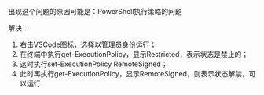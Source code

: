 出现这个问题的原因可能是：PowerShell执行策略的问题

 

解决：

1. 右击VSCode图标，选择以管理员身份运行；
2. 在终端中执行get-ExecutionPolicy，显示Restricted，表示状态是禁止的；
3. 这时执行set-ExecutionPolicy RemoteSigned；
4. 此时再执行get-ExecutionPolicy，显示RemoteSigned，则表示状态解禁，可以运行